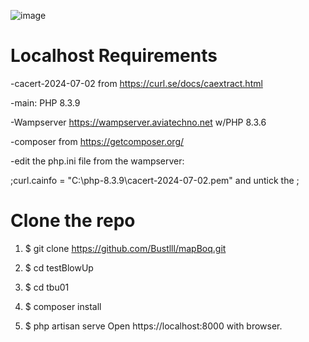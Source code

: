![image](https://github.com/Bustlll/mapBoq/assets/57551687/478d396e-b054-43c3-9f4d-70d1ed1816d6)

# Localhost Requirements

-cacert-2024-07-02 from https://curl.se/docs/caextract.html

-main: PHP 8.3.9

-Wampserver https://wampserver.aviatechno.net w/PHP 8.3.6

-composer from https://getcomposer.org/

-edit the php.ini file from the wampserver: 

;curl.cainfo = "C:\php-8.3.9\cacert-2024-07-02.pem" and untick the ;

# Clone the repo

1. $ git clone https://github.com/Bustlll/mapBoq.git


2. $ cd testBlowUp
3. $ cd tbu01
4. $ composer install
5. $ php artisan serve
Open https://localhost:8000 with browser.

